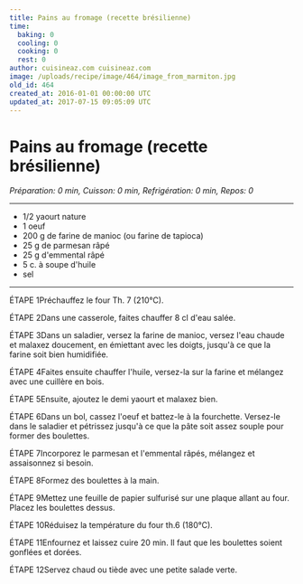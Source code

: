 ```yaml
---
title: Pains au fromage (recette brésilienne)
time:
  baking: 0
  cooling: 0
  cooking: 0
  rest: 0
author: cuisineaz.com cuisineaz.com
image: /uploads/recipe/image/464/image_from_marmiton.jpg
old_id: 464
created_at: 2016-01-01 00:00:00 UTC
updated_at: 2017-07-15 09:05:09 UTC
---
```


# Pains au fromage (recette brésilienne)

*Préparation: 0 min, Cuisson: 0 min, Refrigération: 0 min, Repos: 0*

---

- 1/2 yaourt nature
- 1 oeuf
- 200 g de farine de manioc (ou farine de tapioca)
- 25 g de parmesan râpé
- 25 g d'emmental râpé
- 5 c. à soupe d'huile
- sel

---

ÉTAPE 1Préchauffez le four Th. 7 (210°C).

ÉTAPE 2Dans une casserole, faites chauffer 8 cl d'eau salée.

ÉTAPE 3Dans un saladier, versez la farine de manioc, versez l'eau chaude et malaxez doucement, en émiettant avec les doigts, jusqu'à ce que la farine soit bien humidifiée.

ÉTAPE 4Faites ensuite chauffer l'huile, versez-la sur la farine et mélangez avec une cuillère en bois.

ÉTAPE 5Ensuite, ajoutez le demi yaourt et malaxez bien.

ÉTAPE 6Dans un bol, cassez l'oeuf et battez-le à la fourchette. Versez-le dans le saladier et pétrissez jusqu'à ce que la pâte soit assez souple pour former des boulettes.

ÉTAPE 7Incorporez le parmesan et l'emmental râpés, mélangez et assaisonnez si besoin.

ÉTAPE 8Formez des boulettes à la main.

ÉTAPE 9Mettez une feuille de papier sulfurisé sur une plaque allant au four. Placez les boulettes dessus.

ÉTAPE 10Réduisez la température du four th.6 (180°C).

ÉTAPE 11Enfournez et laissez cuire 20 min. Il faut que les boulettes soient gonflées et dorées.

ÉTAPE 12Servez chaud ou tiède avec une petite salade verte.
